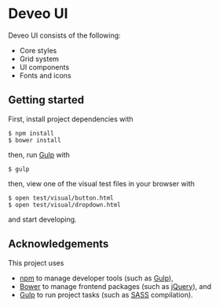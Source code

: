 # Deveo UI

Deveo UI consists of the following:

* Core styles
* Grid system
* UI components
* Fonts and icons

## Getting started

First, install project dependencies with

    $ npm install
    $ bower install

then, run [Gulp][gulp] with

    $ gulp

then, view one of the visual test files in your browser with

    $ open test/visual/button.html
    $ open test/visual/dropdown.html

and start developing.

## Acknowledgements

This project uses

* [npm][npm] to manage developer tools (such as [Gulp][gulp]),
* [Bower][bower] to manage frontend packages (such as [jQuery][jquery]), and
* [Gulp][gulp] to run project tasks (such as [SASS][sass] compilation).

[bower]:  http://bower.io/
[gulp]:   http://gulpjs.com/
[jquery]: http://jquery.com/
[npm]:    https://www.npmjs.org/
[sass]:   http://sass-lang.com/
